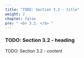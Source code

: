 ```yaml
---
title: "TODO: Section 3.2 - title"
weight: 2
chapter: false
pre: " <b> 3.2. </b> "
---
```


### TODO: Section 3.2 - heading

TODO: Section 3.2 - content
